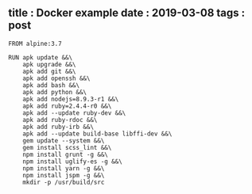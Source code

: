 title : Docker example
date : 2019-03-08
tags : post
---


    FROM alpine:3.7

    RUN apk update &&\
        apk upgrade &&\
        apk add git &&\
        apk add openssh &&\
        apk add bash &&\
        apk add python &&\
        apk add nodejs=8.9.3-r1 &&\
        apk add ruby=2.4.4-r0 &&\
        apk add --update ruby-dev &&\
        apk add ruby-rdoc &&\
        apk add ruby-irb &&\
        apk add --update build-base libffi-dev &&\
        gem update --system &&\
        gem install scss_lint &&\
        npm install grunt -g &&\
        npm install uglify-es -g &&\
        npm install yarn -g &&\
        npm install jspm -g &&\
        mkdir -p /usr/build/src

